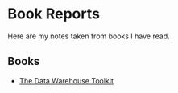 # Book Reports

Here are my notes taken from books I have read.

## Books

* [The Data Warehouse Toolkit](https://github.com/unidaq/book-reports/blob/master/the-data-warehouse-toolkit.md)
